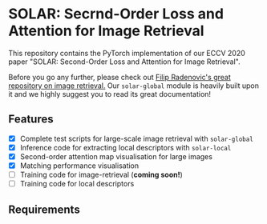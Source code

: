# SOLAR: Secrnd-Order Loss and Attention for Image Retrieval

This repository contains the PyTorch implementation of our ECCV 2020 paper "SOLAR: Second-Order Loss and Attention for Image Retrieval".

Before you go any further, please check out [Filip Radenovic's great repository on image retrieval.](https://github.com/filipradenovic/cnnimageretrieval-pytorch) Our `solar-global` module is heavily built upon it and we highly suggest you to read its great documentation!

## Features
- [x] Complete test scripts for large-scale image retrieval with `solar-global`
- [x] Inference code for extracting local descriptors with `solar-local`
- [x] Second-order attention map visualisation for large images
- [x] Matching performance visualisation
- [ ] Training code for image-retrieval (**coming soon!**)
- [ ] Training code for local descriptors

## Requirements